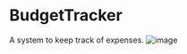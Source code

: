 # BudgetTracker
A system to keep track of expenses.
![image](https://user-images.githubusercontent.com/87984453/223499858-856bbfa2-1163-40c6-8de1-461b714de845.png)
